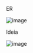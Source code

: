 ER

![image](https://github.com/user-attachments/assets/19a8b3a1-abf0-4a66-9a40-bb1024407016)



Ideia

![image](https://github.com/user-attachments/assets/8eb69e50-f6fe-421c-8638-0b98b496f92e)
